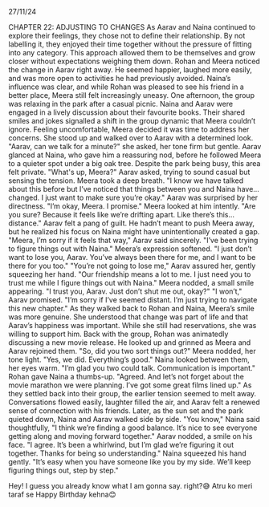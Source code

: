 27/11/24

CHAPTER 22: ADJUSTING TO CHANGES
As Aarav and Naina continued to explore their feelings, they chose not to define their relationship. By not labelling it, they enjoyed their time together without the pressure of fitting into any category. This approach allowed them to be themselves and grow closer without expectations weighing them down.
Rohan and Meera noticed the change in Aarav right away. He seemed happier, laughed more easily, and was more open to activities he had previously avoided. Naina’s influence was clear, and while Rohan was pleased to see his friend in a better place, Meera still felt increasingly uneasy.
One afternoon, the group was relaxing in the park after a casual picnic. Naina and Aarav were engaged in a lively discussion about their favourite books. Their shared smiles and jokes signalled a shift in the group dynamic that Meera couldn’t ignore.
Feeling uncomfortable, Meera decided it was time to address her concerns. She stood up and walked over to Aarav with a determined look. "Aarav, can we talk for a minute?" she asked, her tone firm but gentle.
Aarav glanced at Naina, who gave him a reassuring nod, before he followed Meera to a quieter spot under a big oak tree. Despite the park being busy, this area felt private.
"What's up, Meera?" Aarav asked, trying to sound casual but sensing the tension.
Meera took a deep breath. "I know we have talked about this before but I’ve noticed that things between you and Naina have... changed. I just want to make sure you’re okay."
Aarav was surprised by her directness. "I’m okay, Meera. I promise."
Meera looked at him intently. "Are you sure? Because it feels like we’re drifting apart. Like there’s this... distance."
Aarav felt a pang of guilt. He hadn’t meant to push Meera away, but he realized his focus on Naina might have unintentionally created a gap.
"Meera, I’m sorry if it feels that way," Aarav said sincerely. "I’ve been trying to figure things out with Naina."
Meera’s expression softened. "I just don’t want to lose you, Aarav. You’ve always been there for me, and I want to be there for you too."
"You’re not going to lose me," Aarav assured her, gently squeezing her hand. "Our friendship means a lot to me. I just need you to trust me while I figure things out with Naina."
Meera nodded, a small smile appearing. "I trust you, Aarav. Just don’t shut me out, okay?"
"I won’t," Aarav promised. "I’m sorry if I’ve seemed distant. I’m just trying to navigate this new chapter."
As they walked back to Rohan and Naina, Meera’s smile was more genuine. She understood that change was part of life and that Aarav’s happiness was important. While she still had reservations, she was willing to support him.
Back with the group, Rohan was animatedly discussing a new movie release. He looked up and grinned as Meera and Aarav rejoined them. "So, did you two sort things out?"
Meera nodded, her tone light. "Yes, we did. Everything’s good."
Naina looked between them, her eyes warm. "I’m glad you two could talk. Communication is important."
Rohan gave Naina a thumbs-up. "Agreed. And let’s not forget about the movie marathon we were planning. I’ve got some great films lined up."
As they settled back into their group, the earlier tension seemed to melt away. Conversations flowed easily, laughter filled the air, and Aarav felt a renewed sense of connection with his friends.
Later, as the sun set and the park quieted down, Naina and Aarav walked side by side.
"You know," Naina said thoughtfully, "I think we’re finding a good balance. It’s nice to see everyone getting along and moving forward together."
Aarav nodded, a smile on his face. "I agree. It’s been a whirlwind, but I’m glad we’re figuring it out together. Thanks for being so understanding."
Naina squeezed his hand gently. "It’s easy when you have someone like you by my side. We’ll keep figuring things out, step by step."

Hey!
I guess you already know what I am gonna say. right?😅
Atru ko meri taraf se Happy Birthday kehna😊